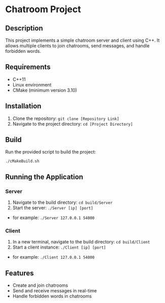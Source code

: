 # Chatroom Project

## Description
This project implements a simple chatroom server and client using C++. It allows multiple clients to join chatrooms, send messages, and handle forbidden words.

## Requirements
- C++11
- Linux environment
- CMake (minimum version 3.10)

## Installation
1. Clone the repository: `git clone [Repository Link]`
2. Navigate to the project directory: `cd [Project Directory]`

## Build
Run the provided script to build the project:
```
./cMakeBuild.sh
```

## Running the Application

### Server
1. Navigate to the build directory: `cd build/Server`
2. Start the server: `./Server [ip] [port]`
 - for example:      `./Server 127.0.0.1 54000`

### Client
1. In a new terminal, navigate to the build directory: `cd build/Client`
2. Start a client instance: `./Client [ip] [port]`
 - for example:             `./Client 127.0.0.1 54000`

## Features
- Create and join chatrooms
- Send and receive messages in real-time
- Handle forbidden words in chatrooms
